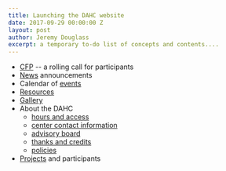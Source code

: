 ```yaml
---
title: Launching the DAHC website
date: 2017-09-29 00:00:00 Z
layout: post
author: Jeremy Douglass
excerpt: a temporary to-do list of concepts and contents....
---
```


-  [CFP](/cfp) -- a rolling call for participants
-  [News](/news) announcements
-  Calendar of [events](/events) 
-  [Resources](/resources)   
-  [Gallery](/gallery)
-  About the DAHC
   -  [hours and access](/about#hours)
   -  [center contact information](/about#contact)
   -  [advisory board](/about#advisory-board)
   -  [thanks and credits](/about#credits)
   -  [policies](/policies)
-  [Projects](/projects) and participants
